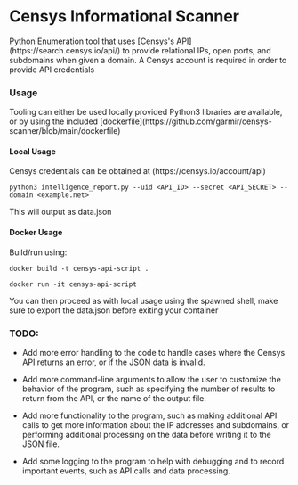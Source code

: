 # Censys Informational Scanner
<p> Python Enumeration tool that uses [Censys's API](https://search.censys.io/api/) to provide relational IPs, open ports, and subdomains when given a domain. A Censys account is required in order to provide API credentials</p>

### Usage
<p> Tooling can either be used locally provided Python3 libraries are available, or by using the included [dockerfile](https://github.com/garmir/censys-scanner/blob/main/dockerfile)</p>

#### Local Usage
<p> Censys credentials can be obtained at (https://censys.io/account/api)

`python3 intelligence_report.py --uid <API_ID> --secret <API_SECRET> --domain <example.net>`

<p> This will output as data.json</p>

#### Docker Usage
<p> Build/run using:</p>

`docker build -t censys-api-script .`

`docker run -it censys-api-script`

<p>You can then proceed as with local usage using the spawned shell, make sure to export the data.json before exiting your container</p>

### TODO:
* Add more error handling to the code to handle cases where the Censys API returns an error, or if the JSON data is invalid.

* Add more command-line arguments to allow the user to customize the behavior of the program, such as specifying the number of results to return from the API, or the name of the output file.

* Add more functionality to the program, such as making additional API calls to get more information about the IP addresses and subdomains, or performing additional processing on the data before writing it to the JSON file.

* Add some logging to the program to help with debugging and to record important events, such as API calls and data processing.
